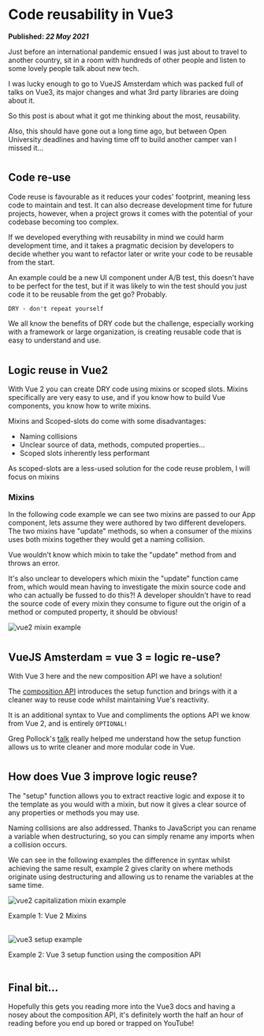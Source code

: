 # Code reusability in Vue3

__Published: *22 May 2021*__

Just before an international pandemic ensued I was just about to travel to another country, sit in a room with hundreds of other people and listen to some lovely people talk about new tech.

I was lucky enough to go to VueJS Amsterdam which was packed full of talks on Vue3, its major changes and what 3rd party libraries are doing about it.

So this post is about what it got me thinking about the most, reusability.

Also, this should have gone out a long time ago, but between Open University deadlines and having time off to build another camper van I missed it...

#
## Code re-use

Code reuse is favourable as it reduces your codes' footprint, meaning less code to maintain and test. It can also decrease development time for future projects, however, when a project grows it comes with the potential of your codebase becoming too complex.

If we developed everything with reusability in mind we could harm development time, and it takes a pragmatic decision by developers to decide whether you want to refactor later or write your code to be reusable from the start.

An example could be a new UI component under A/B test, this doesn't have to be perfect for the test, but if it was likely to win the test should you just code it to be reusable from the get go? Probably.

```markdown
DRY - don't repeat yourself
```

We all know the benefits of DRY code but the challenge, especially working with a framework or large organization, is creating reusable code that is easy to understand and use.

#
## Logic reuse in Vue2

With Vue 2 you can create DRY code using mixins or scoped slots.
Mixins specifically are very easy to use, and if you know how to build Vue components, you know how to write mixins.

Mixins and Scoped-slots do come with some disadvantages:

- Naming collisions
- Unclear source of data, methods, computed properties...
- Scoped slots inherently less performant

As scoped-slots are a less-used solution for the code reuse problem, I will focus on mixins

### Mixins

In the following code example we can see two mixins are passed to our App component, lets assume they were authored by two different developers. The two mixins have "update" methods, so when a consumer of the mixins uses both mixins together they would get a naming collision.

Vue wouldn't know which mixin to take the "update" method from and throws an error.

It's also unclear to developers which mixin the "update" function came from, which would mean having to investigate the mixin source code and who can actually be fussed to do this?! A developer shouldn't have to read the source code of every mixin they consume to figure out the origin of a method or computed property, it should be obvious!
 
<img src="/img/vue2-mixin-example.png"
     alt="vue2 mixin example"
     class="reactive-img" />

#
## VueJS Amsterdam = vue 3 = logic re-use?

With Vue 3 here and the new composition API we have a solution!

The [composition API](https://v3.vuejs.org/guide/composition-api-introduction.html#summary) introduces the setup function and brings with it a cleaner way to reuse code whilst maintaining Vue's reactivity.

It is an additional syntax to Vue and compliments the options API we know from Vue 2, and is entirely `OPTIONAL!`

Greg Pollock's [talk](https://www.youtube.com/watch?v=FGKpOLG34xE&list=PLCxzy-hmQq9FnnpckFDeDtbpsUqxdheQn&index=20) really helped me understand how the setup function allows us to write cleaner and more modular code in Vue.

#
## How does Vue 3 improve logic reuse?

The "setup" function allows you to extract reactive logic and expose it to the template as you would with a mixin, but now it gives a clear source of any properties or methods you may use.

Naming collisions are also addressed. Thanks to JavaScript you can rename a variable when destructuring, so you can simply rename any imports when a collision occurs.

We can see in the following examples the difference in syntax whilst achieving the same result, example 2 gives clarity on where methods originate using destructuring and allowing us to rename the variables at the same time.

<img src="/img/vue2-mixin-capitalization.png"
     alt="vue2 capitalization mixin example"
     class="reactive-img" />


Example 1: Vue 2 Mixins
</br>
</br>

<img src="/img/vue3-setup.png"
     alt="vue3 setup example"
     class="reactive-img" />

Example 2: Vue 3 setup function using the composition API
</br>
</br>

## Final bit...

Hopefully this gets you reading more into the Vue3 docs and having a nosey about the composition API, it's definitely worth the half an hour of reading before you end up bored or trapped on YouTube!

